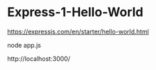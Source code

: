 # Express-1-Hello-World

https://expressjs.com/en/starter/hello-world.html

node app.js

http://localhost:3000/
